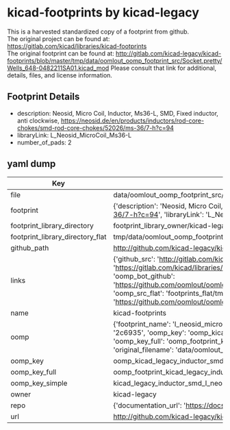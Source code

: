 # kicad-footprints by kicad-legacy  
This is a harvested standardized copy of a footprint from github.  
The original project can be found at:  
https://gitlab.com/kicad/libraries/kicad-footprints  
The original footprint can be found at:
http://gitlab.com/kicad-legacy/kicad-footprints/blob/master/tmp/data/oomlout_oomp_footprint_src/Socket.pretty/Wells_648-0482211SA01.kicad_mod
Please consult that link for additional, details, files, and license information.  
## Footprint Details
* description: Neosid, Micro Coil, Inductor, Ms36-L, SMD, Fixed inductor, anti clockwise, https://neosid.de/en/products/inductors/rod-core-chokes/smd-rod-core-chokes/52026/ms-36/7-h?c=94  
* libraryLink: L_Neosid_MicroCoil_Ms36-L  
* number_of_pads: 2  
## yaml dump  
| Key | Value |  
| --- | --- |  
| file | data/oomlout_oomp_footprint_src/kicad-footprints/Inductor_SMD.pretty/L_Neosid_MicroCoil_Ms36-L.kicad_mod |  
| footprint | {'description': 'Neosid, Micro Coil, Inductor, Ms36-L, SMD, Fixed inductor, anti clockwise, https://neosid.de/en/products/inductors/rod-core-chokes/smd-rod-core-chokes/52026/ms-36/7-h?c=94', 'libraryLink': 'L_Neosid_MicroCoil_Ms36-L', 'number_of_pads': 2} |  
| footprint_library_directory | footprint_library_owner/kicad-legacy_kicad-footprints |  
| footprint_library_directory_flat | tmp/data/oomlout_oomp_footprint_src/footprints_flat/kicad_legacy_inductor_smd_l_neosid_microcoil_ms36_l/working |  
| github_path | http://github.com/kicad-legacy/kicad-footprints/blob/master/tmp/data/oomlout_oomp_footprint_src/Inductor_SMD.pretty/L_Neosid_MicroCoil_Ms36-L.kicad_mod |  
| links | {'github_src': 'http://gitlab.com/kicad-legacy/kicad-footprints/blob/master/tmp/data/oomlout_oomp_footprint_src/Socket.pretty/Wells_648-0482211SA01.kicad_mod', 'github_src_repo': 'https://gitlab.com/kicad/libraries/kicad-footprints', 'oomp_bot': 'tmp/data/oomlout_oomp_footprint_src/footprints/kicad_legacy_inductor_smd_l_neosid_microcoil_ms36_l/working', 'oomp_bot_github': 'https://github.com/oomlout/oomlout_oomp_footprint_bot/tree/main/tmp/data/oomlout_oomp_footprint_src/footprints/kicad_legacy_inductor_smd_l_neosid_microcoil_ms36_l/working', 'oomp_src_flat': 'footprints_flat/tmp/data/oomlout_oomp_footprint_src/footprints_flat/kicad_legacy_inductor_smd_l_neosid_microcoil_ms36_l/working', 'oomp_src_flat_github': 'https://github.com/oomlout/oomlout_oomp_footprint_src/tree/main/tmp/data/oomlout_oomp_footprint_src/footprints_flat/kicad_legacy_inductor_smd_l_neosid_microcoil_ms36_l/working'} |  
| name | kicad-footprints |  
| oomp | {'footprint_name': 'l_neosid_microcoil_ms36_l', 'library_name': 'inductor_smd', 'md5': '2c69359c8767f9e8de48175fefa5f08d', 'md5_10': '2c69359c87', 'md5_5': '2c693', 'md5_6': '2c6935', 'oomp_key': 'oomp_kicad_legacy_inductor_smd_l_neosid_microcoil_ms36_l', 'oomp_key_extra': 'oomp_footprint_kicad_legacy_inductor_smd_l_neosid_microcoil_ms36_l', 'oomp_key_full': 'oomp_footprint_kicad_legacy_inductor_smd_l_neosid_microcoil_ms36_l_2c6935', 'oomp_key_simple': 'kicad_legacy_inductor_smd_l_neosid_microcoil_ms36_l', 'original_filename': 'data/oomlout_oomp_footprint_src/kicad-footprints/Inductor_SMD.pretty/L_Neosid_MicroCoil_Ms36-L.kicad_mod', 'owner_name': 'kicad_legacy'} |  
| oomp_key | oomp_kicad_legacy_inductor_smd_l_neosid_microcoil_ms36_l |  
| oomp_key_full | oomp_footprint_kicad_legacy_inductor_smd_l_neosid_microcoil_ms36_l |  
| oomp_key_simple | kicad_legacy_inductor_smd_l_neosid_microcoil_ms36_l |  
| owner | kicad-legacy |  
| repo | {'documentation_url': 'https://docs.github.com/rest/repos/repos#get-a-repository', 'message': 'Not Found'} |  
| url | http://github.com/kicad-legacy/kicad-footprints |  


